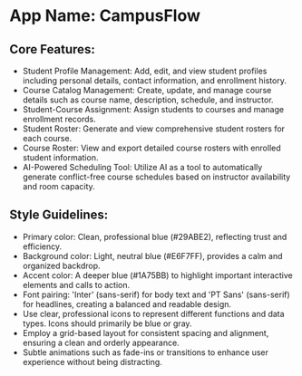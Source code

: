 # **App Name**: CampusFlow

## Core Features:

- Student Profile Management: Add, edit, and view student profiles including personal details, contact information, and enrollment history.
- Course Catalog Management: Create, update, and manage course details such as course name, description, schedule, and instructor.
- Student-Course Assignment: Assign students to courses and manage enrollment records.
- Student Roster: Generate and view comprehensive student rosters for each course.
- Course Roster: View and export detailed course rosters with enrolled student information.
- AI-Powered Scheduling Tool: Utilize AI as a tool to automatically generate conflict-free course schedules based on instructor availability and room capacity.

## Style Guidelines:

- Primary color: Clean, professional blue (#29ABE2), reflecting trust and efficiency.
- Background color: Light, neutral blue (#E6F7FF), provides a calm and organized backdrop.
- Accent color: A deeper blue (#1A75BB) to highlight important interactive elements and calls to action.
- Font pairing: 'Inter' (sans-serif) for body text and 'PT Sans' (sans-serif) for headlines, creating a balanced and readable design.
- Use clear, professional icons to represent different functions and data types. Icons should primarily be blue or gray.
- Employ a grid-based layout for consistent spacing and alignment, ensuring a clean and orderly appearance.
- Subtle animations such as fade-ins or transitions to enhance user experience without being distracting.